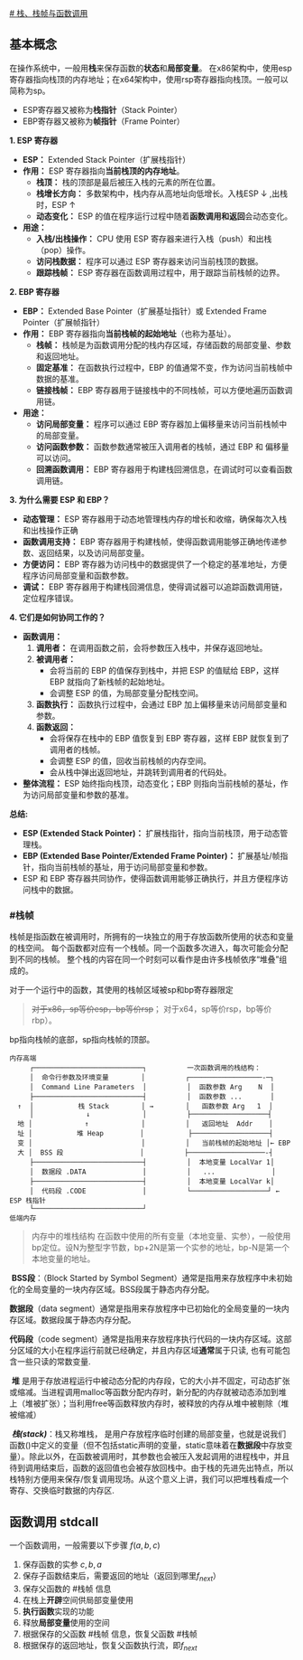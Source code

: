 [# 栈、栈帧与函数调用](https://ctfbook.ph0en1x.com/reverse/zhan-3001-zhan-zheng-yu-han-shu-diao-yong)
## 基本概念

在操作系统中，一般用**栈**来保存函数的**状态**和**局部变量**。
在x86架构中，使用esp寄存器指向栈顶的内存地址；在x64架构中，使用rsp寄存器指向栈顶。一般可以简称为sp。

- ESP寄存器又被称为**栈指针**（Stack Pointer）
- EBP寄存器又被称为**帧指针**（Frame Pointer）

**1. ESP 寄存器**
- **ESP：** Extended Stack Pointer（扩展栈指针）    
- **作用：** ESP 寄存器指向**当前栈顶的内存地址**。    
    - **栈顶：** 栈的顶部是最后被压入栈的元素的所在位置。        
    - **栈增长方向：** 多数架构中，栈内存从高地址向低增长。入栈ESP  ↓  ,出栈时，ESP  ↑
    - **动态变化：** ESP 的值在程序运行过程中随着**函数调用和返回**会动态变化。        
- **用途：**    
    - **入栈/出栈操作：** CPU 使用 ESP 寄存器来进行入栈（push）和出栈（pop）操作。        
    - **访问栈数据：** 程序可以通过 ESP 寄存器来访问当前栈顶的数据。        
    - **跟踪栈帧：** ESP 寄存器在函数调用过程中，用于跟踪当前栈帧的边界。        

**2. EBP 寄存器**
- **EBP：** Extended Base Pointer（扩展基址指针）或 Extended Frame Pointer（扩展帧指针）    
- **作用：** EBP 寄存器指向**当前栈帧的起始地址**（也称为基址）。    
    - **栈帧：** 栈帧是为函数调用分配的栈内存区域，存储函数的局部变量、参数和返回地址。  
    - **固定基准：** 在函数执行过程中，EBP 的值通常不变，作为访问当前栈帧中数据的基准。
    - **链接栈帧：** EBP 寄存器用于链接栈中的不同栈帧，可以方便地遍历函数调用链。
- **用途：**    
    - **访问局部变量：** 程序可以通过 EBP 寄存器加上偏移量来访问当前栈帧中的局部变量。
    - **访问函数参数：** 函数参数通常被压入调用者的栈帧，通过 EBP 和 偏移量可以访问。       
    - **回溯函数调用：** EBP 寄存器用于构建栈回溯信息，在调试时可以查看函数调用链。        

**3. 为什么需要 ESP 和 EBP？**
- **动态管理：** ESP 寄存器用于动态地管理栈内存的增长和收缩，确保每次入栈和出栈操作正确
- **函数调用支持：** EBP 寄存器用于构建栈帧，使得函数调用能够正确地传递参数、返回结果，以及访问局部变量。    
- **方便访问：** EBP 寄存器为访问栈中的数据提供了一个稳定的基准地址，方便程序访问局部变量和函数参数。    
- **调试：** EBP 寄存器用于构建栈回溯信息，使得调试器可以追踪函数调用链，定位程序错误。
    
**4. 它们是如何协同工作的？**
- **函数调用：**
    1. **调用者：** 在调用函数之前，会将参数压入栈中，并保存返回地址。        
    2. **被调用者：**        
        - 会将当前的 EBP 的值保存到栈中，并把 ESP 的值赋给 EBP，这样 EBP 就指向了新栈帧的起始地址。            
        - 会调整 ESP 的值，为局部变量分配栈空间。
    3. **函数执行：** 函数执行过程中，会通过 EBP 加上偏移量来访问局部变量和参数。
    4. **函数返回：**
        - 会将保存在栈中的 EBP 值恢复到 EBP 寄存器，这样 EBP 就恢复到了调用者的栈帧。
        - 会调整 ESP 的值，回收当前栈帧的内存空间。
        - 会从栈中弹出返回地址，并跳转到调用者的代码处。            
- **整体流程：** ESP 始终指向栈顶，动态变化；EBP 则指向当前栈帧的基址，作为访问局部变量和参数的基准。

**总结:**

- **ESP (Extended Stack Pointer)：** 扩展栈指针，指向当前栈顶，用于动态管理栈。    
- **EBP (Extended Base Pointer/Extended Frame Pointer)：** 扩展基址/帧指针，指向当前栈帧的基址，用于访问局部变量和参数。    
- ESP 和 EBP 寄存器共同协作，使得函数调用能够正确执行，并且方便程序访问栈中的数据。

### #栈帧
栈帧是指函数在被调用时，所拥有的一块独立的用于存放函数所使用的状态和变量的栈空间。
每个函数都对应有一个栈帧。同一个函数多次进入，每次可能会分配到不同的栈帧。
整个栈的内容在同一个时刻可以看作是由许多栈帧依序“堆叠”组成的。

对于一个运行中的函数，其使用的栈帧区域被sp和bp寄存器限定
> <strike>对于x86，sp等价esp，bp等价rsp</strike>；
> 对于x64，sp等价rsp，bp等价rbp）。

bp指向栈帧的底部，sp指向栈帧的顶部。
```
内存高端   
     ┌───────────────────────────┐          一次函数调用的栈结构：
     │  命令行参数及环境变量        │          ┌──────────────────-─┐
     │  Command Line Parameters  │          │  函数参数 Arg    N  │
     ├───────────────────────────┤          │  函数参数 ...       │
  ↑  │           栈 Stack        │ →        │   函数参数 Arg   1  │
	 │		       ↓             │          ├───────────────────┤
  地 │             ↑             │          │   返回地址  Addr    │
  址 │           堆 Heap         │           ├───────────────────┤
  变 │                           │          │   当前栈帧的起始地址 │← EBP 
  大 │  BSS 段                   │          ├───────────────────-┤
     ├───────────────────────────┤          │  本地变量 LocalVar 1│
     │  数据段 .DATA              │          │   ...              │
     ├───────────────────────────┤          │  本地变量 LocalVar k│
     │  代码段 .CODE              │          └───────────────────┘ ← ESP 栈指针
     └───────────────────────────┘
低端内存
```
> 内存中的堆栈结构
> 在函数中使用的所有变量（本地变量、实参），一般使用bp定位。设N为整型字节数，bp+2N是第一个实参的地址，bp-N是第一个本地变量的地址。



 **BSS段**：（Block Started by Symbol Segment）通常是指用来存放程序中未初始化的全局变量的一块内存区域。BSS段属于静态内存分配。 

**数据段**（data segment）通常是指用来存放程序中已初始化的全局变量的一块内存区域。数据段属于静态内存分配。 

**代码段**（code segment）通常是指用来存放程序执行代码的一块内存区域。这部分区域的大小在程序运行前就已经确定，并且内存区域**通常**属于只读, 也有可能包含一些只读的常数变量.

 **堆** 是用于存放进程运行中被动态分配的内存段，它的大小并不固定，可动态扩张或缩减。当进程调用malloc等函数分配内存时，新分配的内存就被动态添加到堆上（堆被扩张）；当利用free等函数释放内存时，被释放的内存从堆中被剔除（堆被缩减） 

 **_栈(stack)_**：栈又称堆栈， 是用户存放程序临时创建的局部变量，也就是说我们函数()中定义的变量（但不包括static声明的变量，static意味着在**数据段**中存放变量）。除此以外，在函数被调用时，其参数也会被压入发起调用的进程栈中，并且待到调用结束后，函数的返回值也会被存放回栈中。由于栈的先进先出特点，所以栈特别方便用来保存/恢复调用现场。从这个意义上讲，我们可以把堆栈看成一个寄存、交换临时数据的内存区.

## 函数调用 stdcall

一个函数调用，一般需要以下步骤 $f(a, b, c)$

1. 保存函数的实参    $c, b, a$
2. 保存子函数结束后，需要返回的地址（返回到哪里$f _{next}$）    
3. 保存父函数的 #栈帧 信息    
4. 在栈上**开辟**空间供局部变量使用    
5. **执行函数**实现的功能    
6. 释放**局部变量**使用的空间    
7. 根据保存的父函数 #栈帧 信息，恢复父函数 #栈帧    
8. 根据保存的返回地址，恢复父函数执行流，即$f _{next}$